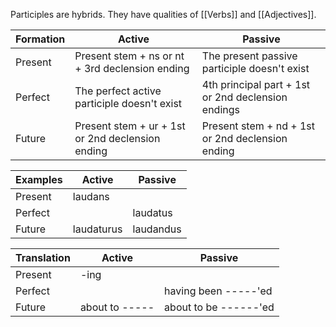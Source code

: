 Participles are hybrids. They have qualities of [[Verbs]] and [[Adjectives]].

| Formation | Active                                           | Passive                                            |
| --------- | ------------------------------------------------ | -------------------------------------------------- |
| Present   | Present stem + ns or nt + 3rd declension ending  | The present passive participle doesn't exist       |
| Perfect   | The perfect active participle doesn't exist      | 4th principal part + 1st or 2nd declension endings |
| Future    | Present stem + ur + 1st or 2nd declension ending | Present stem + nd + 1st or 2nd declension ending   |

| Examples | Active     | Passive   |
| -------- | ---------- | --------- |
| Present  | laudans    |           |
| Perfect  |            | laudatus  |
| Future   | laudaturus | laudandus |

| Translation | Active         | Passive               |
| ----------- | -------------- | --------------------- |
| Present     | -ing           |                       |
| Perfect     |                | having been -----'ed  |
| Future      | about to ----- | about to be ------'ed |

